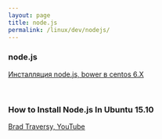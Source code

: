 ```yaml
---
layout: page
title: node.js
permalink: /linux/dev/nodejs/
---
```


### node.js

<a href="/linux/dev/nodejs/installation/centos/">Инсталляция node.js, bower в centos 6.X</a>  

<br/>

### How to Install Node.js In Ubuntu 15.10

[Brad Traversy, YouTube](https://www.youtube.com/watch?v=AcUfdajsKg8)  
